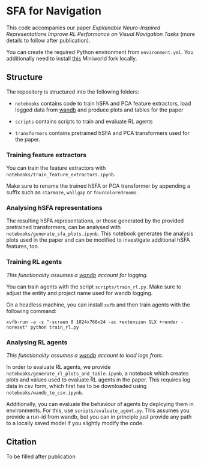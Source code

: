 # SFA for Navigation

This code accompanies our paper _Explainable Neuro-Inspired Representations Improve RL Performance on Visual Navigation Tasks_ (more details to follow after publication).

You can create the required Python environment from `environment.yml`. You additionally need to install [this](https://anonymous.4open.science/r/Miniworld-D3D5/README.md) Miniworld fork locally.

## Structure

The repository is structured into the following folders:

- `notebooks` contains code to train hSFA and PCA feature extractors, load logged data from [wandb](https://wandb.ai) and produce plots and tables for the paper

- `scripts` contains scripts to train and evaluate RL agents

- `transformers` contains pretrained hSFA and PCA transformers used for the paper.

### Training feature extractors

You can train the feature extractors with `notebooks/train_feature_extractors.ipynb`.

Make sure to rename the trained hSFA or PCA transformer by appending a suffix such as `starmaze`, `wallgap` or `fourcoloredrooms`.

### Analysing hSFA representations

The resulting hSFA representations, or those generated by the provided pretrained transformers, can be analysed with `notebooks/generate_sfa_plots.ipynb`. This notebook generates the analysis plots used in the paper and can be modified to investigate additional hSFA features, too.

### Training RL agents

_This functionality assumes a [wandb](https://wandb.ai) account for logging._

You can train agents with the script `scripts/train_rl.py`. Make sure to adjust the entity and project name used for wandb logging.

On a headless machine, you can install `xvfb` and then train agents with the following command:

```
xvfb-run -a -s "-screen 0 1024x768x24 -ac +extension GLX +render -noreset" python train_rl.py
```

### Analysing RL agents

_This functionality assumes a [wandb](https://wandb.ai) account to load logs from._

In order to evaluate RL agents, we provide `notebooks/generate_rl_plots_and_table.ipynb`, a notebook which creates plots and values used to evaluate RL agents in the paper. This requires log data in csv form, which first has to be downloaded using `notebooks/wandb_to_csv.ipynb`.

Additionally, you can evaluate the behaviour of agents by deploying them in environments. For this, use `scripts/evaluate_agent.py`. This assumes you provide a run-id from wandb, but you can in principle just provide any path to a locally saved model if you slightly modify the code.

## Citation
To be filled after publication